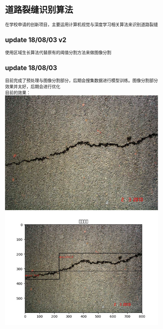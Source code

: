 # 道路裂缝识别算法
在学校申请的创新项目，主要运用计算机视觉与深度学习相关算法来识别道路裂缝

## update 18/08/03 v2
使用区域生长算法代替原有的阈值分割方法来做图像分割

## update 18/08/03
目前完成了预处理与图像分割部分，后期会搜集数据进行模型训练。图像分割部分效果并太好，后期会进行优化<br />
目前的效果：<br />
![](test_img/timg.jpg)<br />
![](result/timg.jpeg)<br />
